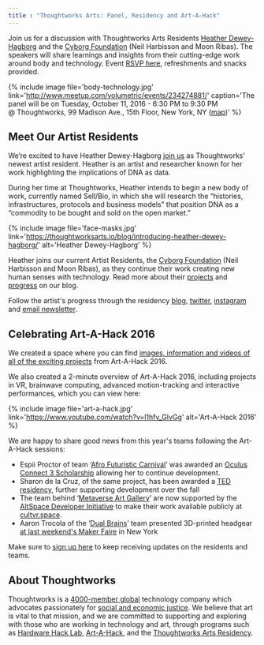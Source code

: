 ```yaml
---
title : "Thoughtworks Arts: Panel, Residency and Art-A-Hack"
---
```


Join us for a discussion with Thoughtworks Arts Residents [Heather Dewey-Hagborg](http://deweyhagborg.com/) and the [Cyborg Foundation](http://www.cyborgfoundation.com/) (Neil Harbisson and Moon Ribas). The speakers will share learnings and insights from their cutting-edge work around body and technology. Event [RSVP here](http://www.meetup.com/volumetric/events/234274881/), refreshments and snacks provided.

{% include image file='body-technology.jpg'
   link='http://www.meetup.com/volumetric/events/234274881/'
   caption='The panel will be on Tuesday, October 11, 2016 - 6:30 PM to 9:30 PM<br>@ Thoughtworks, 99 Madison Ave., 15th Floor, New York, NY ([map](https://maps.google.com/maps?f=q&amp;hl=en&amp;q=99+Madison+Ave.%2C+15th+Floor%2C+New+York%2C+NY%2C+10016%2C+us"))' %}

<!--excerpt-ends-->

## Meet Our Artist Residents

We’re excited to have Heather Dewey-Hagborg [join us](https://thoughtworksarts.io/blog/introducing-heather-dewey-hagborg/) as Thoughtworks’ newest artist resident. Heather is an artist and researcher known for her work highlighting the implications of DNA as data.

During her time at Thoughtworks, Heather intends to begin a new body of work, currently named Sell/Bio, in which she will research the “histories, infrastructures, protocols and business models” that position DNA as a “commodity to be bought and sold on the open market.”

{% include image file='face-masks.jpg'
   link='https://thoughtworksarts.io/blog/introducing-heather-dewey-hagborg/'
   alt='Heather Dewey-Hagborg' %}

Heather joins our current Artist Residents, the [Cyborg Foundation](http://www.cyborgfoundation.com/) (Neil Harbisson and Moon Ribas), as they continue their work creating new human senses with technology. Read more about their [projects](https://thoughtworksarts.io/blog/team-gets-started-on-research/) and [progress](https://thoughtworksarts.io/blog/cyborg-senses-weaving-materials/) on our blog.

Follow the artist's progress through the residency [blog](https://thoughtworksarts.io/blog/), [twitter](https://twitter.com/tw_arts), [instagram](https://www.instagram.com/thoughtworksarts/) and [email newsletter](http://tinyletter.com/thoughtworksarts).

## Celebrating Art-A-Hack 2016

We created a space where you can find [images, information and videos of all of the exciting projects](https://artahack.io/projects) from Art-A-Hack 2016.

We also created a 2-minute overview of Art-A-Hack 2016, including projects in VR, brainwave computing, advanced motion-tracking and interactive performances, which you can view here:

{% include image file='art-a-hack.jpg'
   link='https://www.youtube.com/watch?v=l1hfv_GlvGg'
   alt='Art-A-Hack 2016' %}

We are happy to share good news from this year's teams following the Art-A-Hack sessions:

* Espii Proctor of team ‘[Afro Futuristic Carnival](https://artahack.io/projects/afro-futuristic-carnival/)’ was awarded an [Oculus Connect 3 Scholarship](http://www.shiift.world/oc3_scholarship/) allowing her to continue development.
* Sharon de la Cruz, of the same project, has been awarded a [TED residency](http://blog.ted.com/meet-the-fall-2016-class-of-ted-residents/), further supporting development over the fall
* The team behind ‘[Metaverse Art Gallery](https://artahack.io/projects/metaverse-art-gallery/)’ are now supported by the [AltSpace Developer Initiative](https://developer.altvr.com/Initiative/) to make their work available publicly at [cultvr.space](http://cultvr.space/).
* Aaron Trocola of the ‘[Dual Brains](https://artahack.io/projects/dual-brains/)’ team presented 3D-printed headgear [at last weekend's Maker Faire](http://www.evaleestudio.com/whats-new/dual-brains-custom-eeg-headgear-at-world-maker-faire/) in New York

Make sure to [sign up here](http://tinyletter.com/thoughtworksarts) to keep receiving updates on the residents and teams.

## About Thoughtworks

Thoughtworks is a [4000-member global](https://www.thoughtworks.com/about-us) technology company which advocates passionately for [social and economic justice](https://www.thoughtworks.com/social-justice). We believe that art is vital to that mission, and we are committed to supporting and exploring with those who are working in technology and art, through programs such as [Hardware Hack Lab](https://hardwarehacklab.io), [Art-A-Hack](https://artahack.io), and the [Thoughtworks Arts Residency](https://thoughtworksarts.io).
